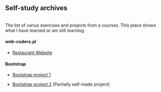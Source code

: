<h2> Self-study archives </h2> <br>
The list of varius exercises and projects from a courses. This place shows what I have learned or am still learning. 

<h4>web-coders.pl</h4>
<ul>
  <li><a href="https://github.com/EmiliaPrzybylek/Restaurant_Website">Restaurant Website</li></a>
</ul>

<h4>Bootstrap</h4>
<ul>
  <li><a href="https://github.com/EmiliaPrzybylek/SelfStudy-BootstrapProject1">Bootstrap project 1</li></a>
</ul>
<ul>
  <li><a href="https://github.com/EmiliaPrzybylek/SelfStudy-BootstrapProject2">Bootstrap project 2</a> (Partially self-made project)</li>
</ul>
